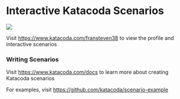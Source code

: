 # Interactive Katacoda Scenarios

[![](http://shields.katacoda.com/katacoda/fransteven38/count.svg)](https://www.katacoda.com/fransteven38 "Get your profile on Katacoda.com")

Visit https://www.katacoda.com/fransteven38 to view the profile and interactive scenarios

### Writing Scenarios
Visit https://www.katacoda.com/docs to learn more about creating Katacoda scenarios

For examples, visit https://github.com/katacoda/scenario-example
